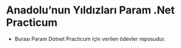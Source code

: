 # Anadolu’nun Yıldızları Param .Net Practicum

* Burası Param Dotnet Practicum için verilen ödevler reposudur.
